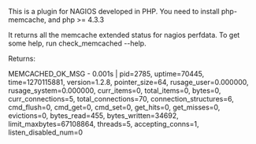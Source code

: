 This is a plugin for NAGIOS developed in PHP. You need to install php-memcache, and php >= 4.3.3

It returns all the memcache extended status for nagios perfdata. To get some help, run check\_memcached --help.

Returns:

MEMCACHED\_OK\_MSG - 0.001s | pid=2785, uptime=70445, time=1270115881, version=1.2.8, pointer\_size=64, rusage\_user=0.000000, rusage\_system=0.000000, curr\_items=0, total\_items=0, bytes=0, curr\_connections=5, total\_connections=70, connection\_structures=6, cmd\_flush=0, cmd\_get=0, cmd\_set=0, get\_hits=0, get\_misses=0, evictions=0, bytes\_read=455, bytes\_written=34692, limit\_maxbytes=67108864, threads=5, accepting\_conns=1, listen\_disabled\_num=0
